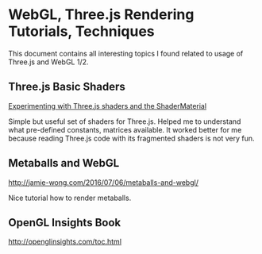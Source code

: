 # WebGL, Three.js Rendering Tutorials, Techniques

This document contains all interesting topics I found related to usage of Three.js and WebGL 1/2.

## Three.js Basic Shaders
[Experimenting with Three.js shaders and the ShaderMaterial](https://2pha.com/blog/experimenting-threejs-shaders-and-shadermaterial/)

Simple but useful set of shaders for Three.js. Helped me to understand what pre-defined constants, matrices available.
It worked better for me because reading Three.js code with its fragmented shaders is not very fun.

## Metaballs and WebGL
http://jamie-wong.com/2016/07/06/metaballs-and-webgl/

Nice tutorial how to render metaballs.

## OpenGL Insights Book
http://openglinsights.com/toc.html


